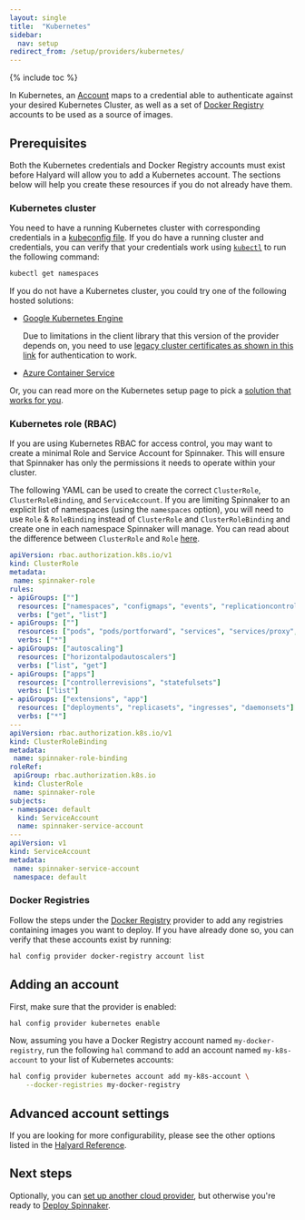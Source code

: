```yaml
---
layout: single
title:  "Kubernetes"
sidebar:
  nav: setup
redirect_from: /setup/providers/kubernetes/
---
```


{% include toc %}

In Kubernetes, an [Account](/concepts/providers/#accounts) maps to a
credential able to authenticate against your desired Kubernetes Cluster, as
well as a set of [Docker Registry](/setup/providers/docker-registry) accounts
to be used as a source of images.

## Prerequisites

Both the Kubernetes credentials and Docker Registry accounts must exist before
Halyard will allow you to add a Kubernetes account. The sections below will
help you create these resources if you do not already have them.

### Kubernetes cluster

You need to have a running Kubernetes cluster with corresponding credentials in
a [kubeconfig file](https://kubernetes.io/docs/concepts/cluster-administration/authenticate-across-clusters-kubeconfig/).
If you do have a running cluster and credentials, you can verify that your
credentials work using
[`kubectl`](https://kubernetes.io/docs/user-guide/kubectl-overview/) to run the
following command:

```bash
kubectl get namespaces
```

If you do not have a Kubernetes cluster, you could try one of the following
hosted solutions:

* [Google Kubernetes Engine](https://cloud.google.com/container-engine/)

  Due to limitations in the client library that this version of the provider
  depends on, you need to use [legacy cluster certificates as shown in this 
  link](https://cloud.google.com/kubernetes-engine/docs/how-to/iam-integration#authentication_modes) 
  for authentication to work.
  
* [Azure Container
  Service](https://docs.microsoft.com/en-us/azure/container-service/container-service-kubernetes-walkthrough)

Or, you can read more on the Kubernetes setup page to pick a [solution that
works for you](https://kubernetes.io/docs/setup/pick-right-solution/).

### Kubernetes role (RBAC)

If you are using Kubernetes RBAC for access control, you may want to create a minimal Role and Service Account for Spinnaker.
This will ensure that Spinnaker has only the permissions it needs to operate within your cluster.

The following YAML can be used to create the correct `ClusterRole`, `ClusterRoleBinding`, and `ServiceAccount`. If you are limiting
Spinnaker to an explicit list of namespaces (using the `namespaces` option), you will need to use `Role` & `RoleBinding` instead of
`ClusterRole` and `ClusterRoleBinding` and create one in each namespace Spinnaker will manage. You can read about the difference
between `ClusterRole` and `Role` [here](https://kubernetes.io/docs/admin/authorization/rbac/#rolebinding-and-clusterrolebinding).


```yaml
apiVersion: rbac.authorization.k8s.io/v1
kind: ClusterRole
metadata:
 name: spinnaker-role
rules:
- apiGroups: [""]
  resources: ["namespaces", "configmaps", "events", "replicationcontrollers", "serviceaccounts", "pods/logs"]
  verbs: ["get", "list"]
- apiGroups: [""]
  resources: ["pods", "pods/portforward", "services", "services/proxy", "secrets"]
  verbs: ["*"]
- apiGroups: ["autoscaling"]
  resources: ["horizontalpodautoscalers"]
  verbs: ["list", "get"]
- apiGroups: ["apps"]
  resources: ["controllerrevisions", "statefulsets"]
  verbs: ["list"]
- apiGroups: ["extensions", "app"]
  resources: ["deployments", "replicasets", "ingresses", "daemonsets"]
  verbs: ["*"]
---
apiVersion: rbac.authorization.k8s.io/v1
kind: ClusterRoleBinding
metadata:
 name: spinnaker-role-binding
roleRef:
 apiGroup: rbac.authorization.k8s.io
 kind: ClusterRole
 name: spinnaker-role
subjects:
- namespace: default
  kind: ServiceAccount
  name: spinnaker-service-account
---
apiVersion: v1
kind: ServiceAccount
metadata:
 name: spinnaker-service-account
 namespace: default
```

### Docker Registries

Follow the steps under the [Docker Registry](/setup/providers/docker-registry)
provider to add any registries containing images you want to deploy. If
you have already done so, you can verify that these accounts exist by running:

```bash
hal config provider docker-registry account list
```

## Adding an account

First, make sure that the provider is enabled:

```bash
hal config provider kubernetes enable
```

Now, assuming you have a Docker Registry account named `my-docker-registry`,
run the following `hal` command to add an account named `my-k8s-account` to
your list of Kubernetes accounts:

```bash
hal config provider kubernetes account add my-k8s-account \
    --docker-registries my-docker-registry
```

## Advanced account settings

If you are looking for more configurability, please see the other options
listed in the [Halyard
Reference](/reference/halyard/commands#hal-config-provider-kubernetes-account-add).

## Next steps

Optionally, you can [set up another cloud provider](/setup/install/providers/), but otherwise you're ready to [Deploy Spinnaker](/setup/install/deploy/).
